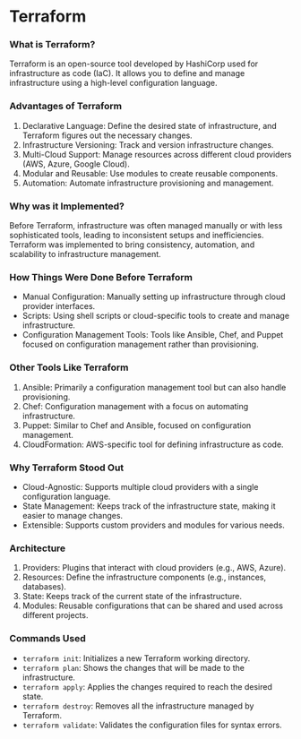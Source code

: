 # Terraform 


### What is Terraform?
Terraform is an open-source tool developed by HashiCorp used for infrastructure as code (IaC). It allows you to define and manage infrastructure using a high-level configuration language.

### Advantages of Terraform
1. Declarative Language: Define the desired state of infrastructure, and Terraform figures out the necessary changes.
2. Infrastructure Versioning: Track and version infrastructure changes.
3. Multi-Cloud Support: Manage resources across different cloud providers (AWS, Azure, Google Cloud).
4. Modular and Reusable: Use modules to create reusable components.
5. Automation: Automate infrastructure provisioning and management.

### Why was it Implemented?
Before Terraform, infrastructure was often managed manually or with less sophisticated tools, leading to inconsistent setups and inefficiencies. Terraform was implemented to bring consistency, automation, and scalability to infrastructure management.

### How Things Were Done Before Terraform
- Manual Configuration: Manually setting up infrastructure through cloud provider interfaces.
- Scripts: Using shell scripts or cloud-specific tools to create and manage infrastructure.
- Configuration Management Tools: Tools like Ansible, Chef, and Puppet focused on configuration management rather than provisioning.

### Other Tools Like Terraform
1. Ansible: Primarily a configuration management tool but can also handle provisioning.
2. Chef: Configuration management with a focus on automating infrastructure.
3. Puppet: Similar to Chef and Ansible, focused on configuration management.
4. CloudFormation: AWS-specific tool for defining infrastructure as code.

### Why Terraform Stood Out
- Cloud-Agnostic: Supports multiple cloud providers with a single configuration language.
- State Management: Keeps track of the infrastructure state, making it easier to manage changes.
- Extensible: Supports custom providers and modules for various needs.

### Architecture
1. Providers: Plugins that interact with cloud providers (e.g., AWS, Azure).
2. Resources: Define the infrastructure components (e.g., instances, databases).
3. State: Keeps track of the current state of the infrastructure.
4. Modules: Reusable configurations that can be shared and used across different projects.

### Commands Used
- `terraform init`: Initializes a new Terraform working directory.
- `terraform plan`: Shows the changes that will be made to the infrastructure.
- `terraform apply`: Applies the changes required to reach the desired state.
- `terraform destroy`: Removes all the infrastructure managed by Terraform.
- `terraform validate`: Validates the configuration files for syntax errors.


